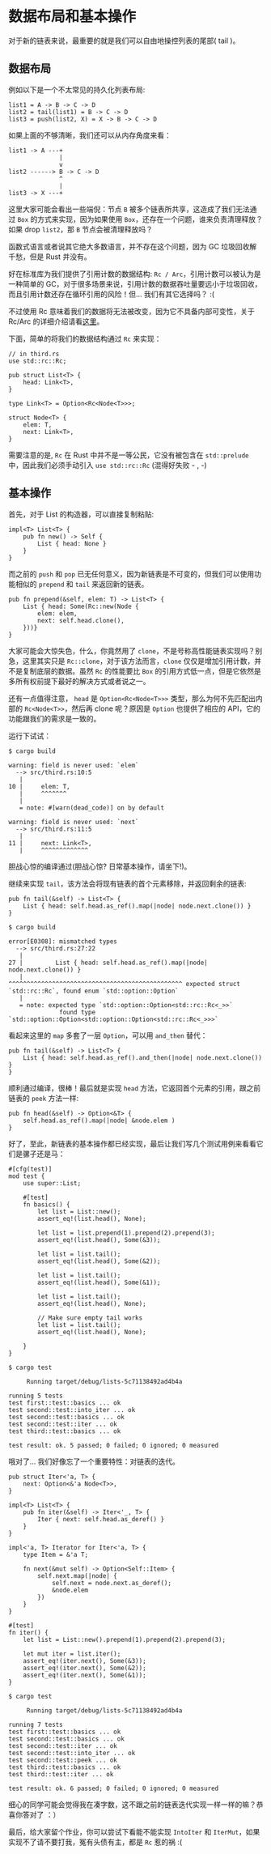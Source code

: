 # 数据布局和基本操作

对于新的链表来说，最重要的就是我们可以自由地操控列表的尾部( tail )。

## 数据布局

例如以下是一个不太常见的持久化列表布局:

```shell
list1 = A -> B -> C -> D
list2 = tail(list1) = B -> C -> D
list3 = push(list2, X) = X -> B -> C -> D
```

如果上面的不够清晰，我们还可以从内存角度来看：

```shell
list1 -> A ---+
              |
              v
list2 ------> B -> C -> D
              ^
              |
list3 -> X ---+
```

这里大家可能会看出一些端倪：节点 `B` 被多个链表所共享，这造成了我们无法通过 `Box` 的方式来实现，因为如果使用 `Box`，还存在一个问题，谁来负责清理释放？如果 drop `list2`，那 `B` 节点会被清理释放吗？

函数式语言或者说其它绝大多数语言，并不存在这个问题，因为 GC 垃圾回收解千愁，但是 Rust 并没有。

好在标准库为我们提供了引用计数的数据结构: `Rc / Arc`，引用计数可以被认为是一种简单的 GC，对于很多场景来说，引用计数的数据吞吐量要远小于垃圾回收，而且引用计数还存在循环引用的风险！但... 我们有其它选择吗？ :(

不过使用 Rc 意味着我们的数据将无法被改变，因为它不具备内部可变性，关于 Rc/Arc 的详细介绍请看[这里](https://course.rs/advance/smart-pointer/rc-arc.html)。

下面，简单的将我们的数据结构通过 `Rc` 来实现：

```rust,ignore,mdbook-runnable
// in third.rs
use std::rc::Rc;

pub struct List<T> {
    head: Link<T>,
}

type Link<T> = Option<Rc<Node<T>>>;

struct Node<T> {
    elem: T,
    next: Link<T>,
}
```

需要注意的是, `Rc` 在 Rust 中并不是一等公民，它没有被包含在 `std::prelude` 中，因此我们必须手动引入 `use std::rc::Rc` (混得好失败 - , -)

## 基本操作

首先，对于 List 的构造器，可以直接复制粘贴:

```rust,ignore,mdbook-runnable
impl<T> List<T> {
    pub fn new() -> Self {
        List { head: None }
    }
}
```

而之前的 `push` 和 `pop` 已无任何意义，因为新链表是不可变的，但我们可以使用功能相似的 `prepend` 和 `tail` 来返回新的链表。

```rust,ignore,mdbook-runnable
pub fn prepend(&self, elem: T) -> List<T> {
    List { head: Some(Rc::new(Node {
        elem: elem,
        next: self.head.clone(),
    }))}
}
```

大家可能会大惊失色，什么，你竟然用了 `clone`，不是号称高性能链表实现吗？别急，这里其实只是 `Rc::clone`，对于该方法而言，`clone` 仅仅是增加引用计数，并不是复制底层的数据。虽然 `Rc` 的性能要比 `Box` 的引用方式低一点，但是它依然是多所有权前提下最好的解决方式或者说之一。

还有一点值得注意， `head` 是 `Option<Rc<Node<T>>>` 类型，那么为何不先匹配出内部的 `Rc<Node<T>>`，然后再 clone 呢？原因是 `Option` 也提供了相应的 API，它的功能跟我们的需求是一致的。

运行下试试：

```shell
$ cargo build

warning: field is never used: `elem`
  --> src/third.rs:10:5
   |
10 |     elem: T,
   |     ^^^^^^^
   |
   = note: #[warn(dead_code)] on by default

warning: field is never used: `next`
  --> src/third.rs:11:5
   |
11 |     next: Link<T>,
   |     ^^^^^^^^^^^^^
```

胆战心惊的编译通过(胆战心惊? 日常基本操作，请坐下!)。

继续来实现 `tail`，该方法会将现有链表的首个元素移除，并返回剩余的链表:

```rust,ignore,mdbook-runnable
pub fn tail(&self) -> List<T> {
    List { head: self.head.as_ref().map(|node| node.next.clone()) }
}
```

```shell
$ cargo build

error[E0308]: mismatched types
  --> src/third.rs:27:22
   |
27 |         List { head: self.head.as_ref().map(|node| node.next.clone()) }
   |                      ^^^^^^^^^^^^^^^^^^^^^^^^^^^^^^^^^^^^^^^^^^^^^^^^ expected struct `std::rc::Rc`, found enum `std::option::Option`
   |
   = note: expected type `std::option::Option<std::rc::Rc<_>>`
              found type `std::option::Option<std::option::Option<std::rc::Rc<_>>>`
```

看起来这里的 `map` 多套了一层 `Option`，可以用 `and_then` 替代：

```rust,ignore,mdbook-runnable
pub fn tail(&self) -> List<T> {
    List { head: self.head.as_ref().and_then(|node| node.next.clone()) }
}
```

顺利通过编译，很棒！最后就是实现 `head` 方法，它返回首个元素的引用，跟之前链表的 `peek` 方法一样:

```rust,ignore,mdbook-runnable
pub fn head(&self) -> Option<&T> {
    self.head.as_ref().map(|node| &node.elem )
}
```

好了，至此，新链表的基本操作都已经实现，最后让我们写几个测试用例来看看它们是骡子还是马：

```rust,ignore,mdbook-runnable
#[cfg(test)]
mod test {
    use super::List;

    #[test]
    fn basics() {
        let list = List::new();
        assert_eq!(list.head(), None);

        let list = list.prepend(1).prepend(2).prepend(3);
        assert_eq!(list.head(), Some(&3));

        let list = list.tail();
        assert_eq!(list.head(), Some(&2));

        let list = list.tail();
        assert_eq!(list.head(), Some(&1));

        let list = list.tail();
        assert_eq!(list.head(), None);

        // Make sure empty tail works
        let list = list.tail();
        assert_eq!(list.head(), None);

    }
}
```

```shell
$ cargo test

     Running target/debug/lists-5c71138492ad4b4a

running 5 tests
test first::test::basics ... ok
test second::test::into_iter ... ok
test second::test::basics ... ok
test second::test::iter ... ok
test third::test::basics ... ok

test result: ok. 5 passed; 0 failed; 0 ignored; 0 measured
```

哦对了... 我们好像忘了一个重要特性：对链表的迭代。

```rust,ignore,mdbook-runnable
pub struct Iter<'a, T> {
    next: Option<&'a Node<T>>,
}

impl<T> List<T> {
    pub fn iter(&self) -> Iter<'_, T> {
        Iter { next: self.head.as_deref() }
    }
}

impl<'a, T> Iterator for Iter<'a, T> {
    type Item = &'a T;

    fn next(&mut self) -> Option<Self::Item> {
        self.next.map(|node| {
            self.next = node.next.as_deref();
            &node.elem
        })
    }
}
```

```rust,ignore,mdbook-runnable
#[test]
fn iter() {
    let list = List::new().prepend(1).prepend(2).prepend(3);

    let mut iter = list.iter();
    assert_eq!(iter.next(), Some(&3));
    assert_eq!(iter.next(), Some(&2));
    assert_eq!(iter.next(), Some(&1));
}
```

```shell
$ cargo test

     Running target/debug/lists-5c71138492ad4b4a

running 7 tests
test first::test::basics ... ok
test second::test::basics ... ok
test second::test::iter ... ok
test second::test::into_iter ... ok
test second::test::peek ... ok
test third::test::basics ... ok
test third::test::iter ... ok

test result: ok. 6 passed; 0 failed; 0 ignored; 0 measured
```

细心的同学可能会觉得我在凑字数，这不跟之前的链表迭代实现一样一样的嘛？恭喜你答对了 ：）

最后，给大家留个作业，你可以尝试下看能不能实现 `IntoIter` 和 `IterMut`，如果实现不了请不要打我，冤有头债有主，都是 `Rc` 惹的祸 :(
